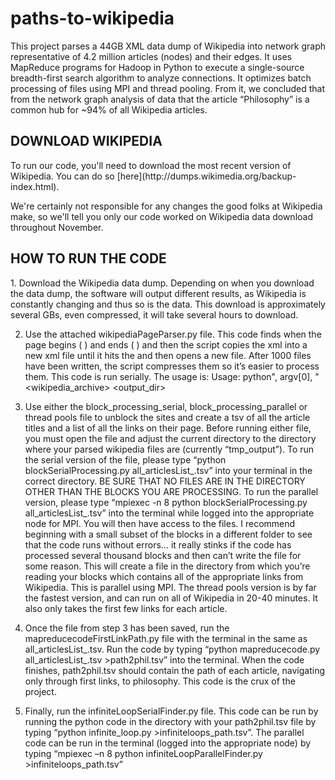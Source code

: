 paths-to-wikipedia
==================

This project parses a 44GB XML data dump of Wikipedia into network graph representative of 4.2 million articles (nodes) and their edges. It uses MapReduce programs for Hadoop in Python to execute a single-source breadth-first search algorithm to analyze connections. It optimizes batch processing of files using MPI and thread pooling. From it, we concluded that from the network graph analysis of data that the article “Philosophy” is a common hub for ~94% of all Wikipedia articles.


<h2>DOWNLOAD WIKIPEDIA</h2>
To run our code, you'll need to download the most recent version of Wikipedia.
You can do so [here](http://dumps.wikimedia.org/backup-index.html).

We're certainly not responsible for any changes the good folks at Wikipedia make, so we'll tell you only our code worked on Wikipedia data download throughout November.

<h2>HOW TO RUN THE CODE</h2>
1. Download the Wikipedia data dump. Depending on when you download the data dump, the software will output different results, as Wikipedia is constantly changing and thus so is the data. This download is approximately several GBs, even compressed, it will take several hours to download.

2. Use the attached wikipediaPageParser.py file.  This code finds when the page begins ( <page> ) and ends ( </page> ) and then the script copies the xml into a new xml file until it hits the </page> and then opens a new file. After 1000 files have been written, the script compresses them so it’s easier to process them.  This code is run serially.  The usage is:
Usage: python", argv[0], "<wikipedia_archive> <output_dir>

3. Use either the block_processing_serial, block_processing_parallel or thread pools file to unblock the sites and create a tsv of all the article titles and a list of all the links on their page.  Before running either file, you must open the file and adjust the current directory to the directory where your parsed wikipedia files are (currently “tmp_output”).  To run the serial version of the file, please type “python blockSerialProcessing.py all_articlesList_.tsv” into your terminal in the correct directory.  BE SURE THAT NO FILES ARE IN THE DIRECTORY OTHER THAN THE BLOCKS YOU ARE PROCESSING.  To run the parallel version, please type “mpiexec -n 8 python blockSerialProcessing.py all_articlesList_.tsv” into the terminal while logged into the appropriate node for MPI.  You will then have access to the files.  I recommend beginning with a small subset of the blocks in a different folder to see that the code runs without errors… it really stinks if the code has processed several thousand blocks and then can’t write the file for some reason.  This will create a file in the directory from which you’re reading your blocks which contains all of the appropriate links from Wikipedia.  This is parallel using MPI. The thread pools version is by far the fastest version, and can run on all of Wikipedia in 20-40 minutes. It also only takes the first few links for each article.

4.  Once the file from step 3 has been saved, run the mapreducecodeFirstLinkPath.py file with the terminal in the same as all_articlesList_.tsv.  Run the code by typing “python mapreducecode.py all_articlesList_.tsv >path2phil.tsv” into the terminal.  When the code finishes, path2phil.tsv should contain the path of each article, navigating only through first links, to philosophy.  This code is the crux of the project.

5. Finally, run the infiniteLoopSerialFinder.py file.  This code can be run by running the python code in the directory with your path2phil.tsv file by typing “python infinite_loop.py >infiniteloops_path.tsv”.  The parallel code can be run in the terminal (logged into the appropriate node) by typing “mpiexec –n 8 python infiniteLoopParallelFinder.py >infiniteloops_path.tsv”